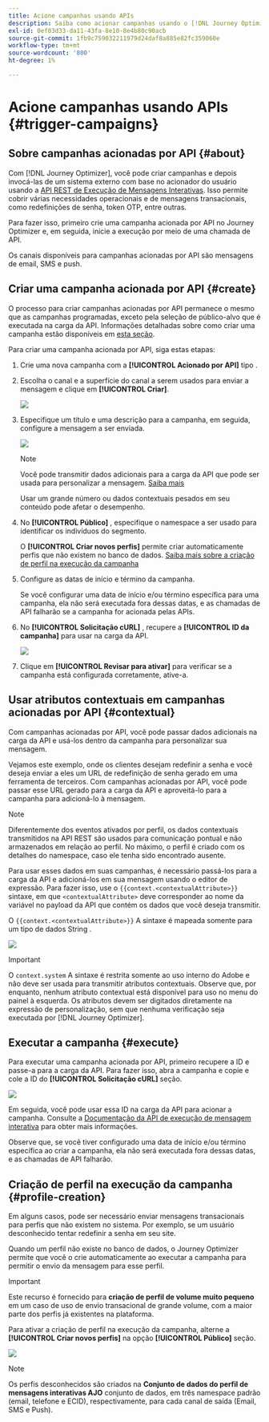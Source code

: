 ```yaml
---
title: Acione campanhas usando APIs
description: Saiba como acionar campanhas usando o [!DNL Journey Optimizer] APIs
exl-id: 0ef03d33-da11-43fa-8e10-8e4b80c90acb
source-git-commit: 1fb9c759032211979d24daf8a885e82fc359060e
workflow-type: tm+mt
source-wordcount: '800'
ht-degree: 1%

---
```


# Acione campanhas usando APIs {#trigger-campaigns}

## Sobre campanhas acionadas por API {#about}

Com [!DNL Journey Optimizer], você pode criar campanhas e depois invocá-las de um sistema externo com base no acionador do usuário usando a [API REST de Execução de Mensagens Interativas](https://developer.adobe.com/journey-optimizer-apis/references/messaging/#tag/execution). Isso permite cobrir várias necessidades operacionais e de mensagens transacionais, como redefinições de senha, token OTP, entre outras.

Para fazer isso, primeiro crie uma campanha acionada por API no Journey Optimizer e, em seguida, inicie a execução por meio de uma chamada de API.

Os canais disponíveis para campanhas acionadas por API são mensagens de email, SMS e push.

## Criar uma campanha acionada por API {#create}

O processo para criar campanhas acionadas por API permanece o mesmo que as campanhas programadas, exceto pela seleção de público-alvo que é executada na carga da API. Informações detalhadas sobre como criar uma campanha estão disponíveis em [esta seção](create-campaign.md).

Para criar uma campanha acionada por API, siga estas etapas:

1. Crie uma nova campanha com a **[!UICONTROL Acionado por API]** tipo .

1. Escolha o canal e a superfície do canal a serem usados para enviar a mensagem e clique em **[!UICONTROL Criar]**.

   ![](assets/api-triggered-type.png)

1. Especifique um título e uma descrição para a campanha, em seguida, configure a mensagem a ser enviada.

   ![](assets/api-triggered-properties.png)

   >[!NOTE]
   >
   >Você pode transmitir dados adicionais para a carga da API que pode ser usada para personalizar a mensagem. [Saiba mais](#contextual)
   >
   >Usar um grande número ou dados contextuais pesados em seu conteúdo pode afetar o desempenho.

1. No **[!UICONTROL Público]** , especifique o namespace a ser usado para identificar os indivíduos do segmento.

   O **[!UICONTROL Criar novos perfis]** permite criar automaticamente perfis que não existem no banco de dados. [Saiba mais sobre a criação de perfil na execução da campanha](#profile-creation)

1. Configure as datas de início e término da campanha.

   Se você configurar uma data de início e/ou término específica para uma campanha, ela não será executada fora dessas datas, e as chamadas de API falharão se a campanha for acionada pelas APIs.

1. No **[!UICONTROL Solicitação cURL]** , recupere a **[!UICONTROL ID da campanha]** para usar na carga da API.

   ![](assets/api-triggered-curl.png)

1. Clique em **[!UICONTROL Revisar para ativar]** para verificar se a campanha está configurada corretamente, ative-a.

## Usar atributos contextuais em campanhas acionadas por API {#contextual}

Com campanhas acionadas por API, você pode passar dados adicionais na carga da API e usá-los dentro da campanha para personalizar sua mensagem.

Vejamos este exemplo, onde os clientes desejam redefinir a senha e você deseja enviar a eles um URL de redefinição de senha gerado em uma ferramenta de terceiros. Com campanhas acionadas por API, você pode passar esse URL gerado para a carga da API e aproveitá-lo para a campanha para adicioná-lo à mensagem.

>[!NOTE]
>
>Diferentemente dos eventos ativados por perfil, os dados contextuais transmitidos na API REST são usados para comunicação pontual e não armazenados em relação ao perfil. No máximo, o perfil é criado com os detalhes do namespace, caso ele tenha sido encontrado ausente.

Para usar esses dados em suas campanhas, é necessário passá-los para a carga da API e adicioná-los em sua mensagem usando o editor de expressão. Para fazer isso, use o `{{context.<contextualAttribute>}}` sintaxe, em que `<contextualAttribute>` deve corresponder ao nome da variável no payload da API que contém os dados que você deseja transmitir.

O `{{context.<contextualAttribute>}}` A sintaxe é mapeada somente para um tipo de dados String .

![](assets/api-triggered-context.png)

>[!IMPORTANT]
>
>O `context.system` A sintaxe é restrita somente ao uso interno do Adobe e não deve ser usada para transmitir atributos contextuais.
Observe que, por enquanto, nenhum atributo contextual está disponível para uso no menu do painel à esquerda. Os atributos devem ser digitados diretamente na expressão de personalização, sem que nenhuma verificação seja executada por [!DNL Journey Optimizer].

## Executar a campanha {#execute}

Para executar uma campanha acionada por API, primeiro recupere a ID e passe-a para a carga da API. Para fazer isso, abra a campanha e copie e cole a ID do **[!UICONTROL Solicitação cURL]** seção.

![](assets/api-triggered-id.png)

Em seguida, você pode usar essa ID na carga da API para acionar a campanha. Consulte a [Documentação da API de execução de mensagem interativa](https://developer.adobe.com/journey-optimizer-apis/references/messaging/#tag/execution) para obter mais informações.

Observe que, se você tiver configurado uma data de início e/ou término específica ao criar a campanha, ela não será executada fora dessas datas, e as chamadas de API falharão.

## Criação de perfil na execução da campanha {#profile-creation}

Em alguns casos, pode ser necessário enviar mensagens transacionais para perfis que não existem no sistema. Por exemplo, se um usuário desconhecido tentar redefinir a senha em seu site.

Quando um perfil não existe no banco de dados, o Journey Optimizer permite que você o crie automaticamente ao executar a campanha para permitir o envio da mensagem para esse perfil.

>[!IMPORTANT]
>
>Este recurso é fornecido para **criação de perfil de volume muito pequeno** em um caso de uso de envio transacional de grande volume, com a maior parte dos perfis já existentes na plataforma.

Para ativar a criação de perfil na execução da campanha, alterne a **[!UICONTROL Criar novos perfis]** na opção **[!UICONTROL Público]** seção.

![](assets/api-triggered-create-profile.png)

>[!NOTE]
>
>Os perfis desconhecidos são criados na **Conjunto de dados do perfil de mensagens interativas AJO** conjunto de dados, em três namespace padrão (email, telefone e ECID), respectivamente, para cada canal de saída (Email, SMS e Push).
